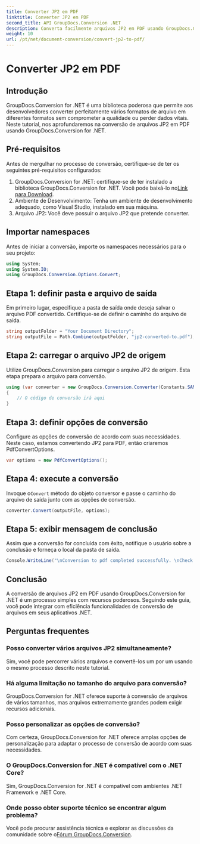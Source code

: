 ```yaml
---
title: Converter JP2 em PDF
linktitle: Converter JP2 em PDF
second_title: API GroupDocs.Conversion .NET
description: Converta facilmente arquivos JP2 em PDF usando GroupDocs.Conversion for .NET. Siga nosso guia passo a passo para uma integração perfeita.
weight: 10
url: /pt/net/document-conversion/convert-jp2-to-pdf/
---
```


# Converter JP2 em PDF

## Introdução
GroupDocs.Conversion for .NET é uma biblioteca poderosa que permite aos desenvolvedores converter perfeitamente vários formatos de arquivo em diferentes formatos sem comprometer a qualidade ou perder dados vitais. Neste tutorial, nos aprofundaremos na conversão de arquivos JP2 em PDF usando GroupDocs.Conversion for .NET. 
## Pré-requisitos
Antes de mergulhar no processo de conversão, certifique-se de ter os seguintes pré-requisitos configurados:
1.  GroupDocs.Conversion for .NET: certifique-se de ter instalado a biblioteca GroupDocs.Conversion for .NET. Você pode baixá-lo no[Link para Download](https://releases.groupdocs.com/conversion/net/).
2. Ambiente de Desenvolvimento: Tenha um ambiente de desenvolvimento adequado, como Visual Studio, instalado em sua máquina.
3. Arquivo JP2: Você deve possuir o arquivo JP2 que pretende converter.

## Importar namespaces
Antes de iniciar a conversão, importe os namespaces necessários para o seu projeto:
```csharp
using System;
using System.IO;
using GroupDocs.Conversion.Options.Convert;
```

## Etapa 1: definir pasta e arquivo de saída
Em primeiro lugar, especifique a pasta de saída onde deseja salvar o arquivo PDF convertido. Certifique-se de definir o caminho do arquivo de saída.
```csharp
string outputFolder = "Your Document Directory";
string outputFile = Path.Combine(outputFolder, "jp2-converted-to.pdf");
```
## Etapa 2: carregar o arquivo JP2 de origem
Utilize GroupDocs.Conversion para carregar o arquivo JP2 de origem. Esta etapa prepara o arquivo para conversão.
```csharp
using (var converter = new GroupDocs.Conversion.Converter(Constants.SAMPLE_JP2))
{
    // O código de conversão irá aqui
}
```
## Etapa 3: definir opções de conversão
Configure as opções de conversão de acordo com suas necessidades. Neste caso, estamos convertendo JP2 para PDF, então criaremos PdfConvertOptions.
```csharp
var options = new PdfConvertOptions();
```
## Etapa 4: execute a conversão
 Invoque o`Convert` método do objeto conversor e passe o caminho do arquivo de saída junto com as opções de conversão.
```csharp
converter.Convert(outputFile, options);
```
## Etapa 5: exibir mensagem de conclusão
Assim que a conversão for concluída com êxito, notifique o usuário sobre a conclusão e forneça o local da pasta de saída.
```csharp
Console.WriteLine("\nConversion to pdf completed successfully. \nCheck output in {0}", outputFolder);
```

## Conclusão
A conversão de arquivos JP2 em PDF usando GroupDocs.Conversion for .NET é um processo simples com recursos poderosos. Seguindo este guia, você pode integrar com eficiência funcionalidades de conversão de arquivos em seus aplicativos .NET.
## Perguntas frequentes
### Posso converter vários arquivos JP2 simultaneamente?
Sim, você pode percorrer vários arquivos e convertê-los um por um usando o mesmo processo descrito neste tutorial.
### Há alguma limitação no tamanho do arquivo para conversão?
GroupDocs.Conversion for .NET oferece suporte à conversão de arquivos de vários tamanhos, mas arquivos extremamente grandes podem exigir recursos adicionais.
### Posso personalizar as opções de conversão?
Com certeza, GroupDocs.Conversion for .NET oferece amplas opções de personalização para adaptar o processo de conversão de acordo com suas necessidades.
### O GroupDocs.Conversion for .NET é compatível com o .NET Core?
Sim, GroupDocs.Conversion for .NET é compatível com ambientes .NET Framework e .NET Core.
### Onde posso obter suporte técnico se encontrar algum problema?
 Você pode procurar assistência técnica e explorar as discussões da comunidade sobre o[Fórum GroupDocs.Conversion](https://forum.groupdocs.com/c/conversion/11).